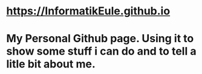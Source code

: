 # https://InformatikEule.github.io

# My Personal Github page. Using it to show some stuff i can do and to tell a litle bit about me.
